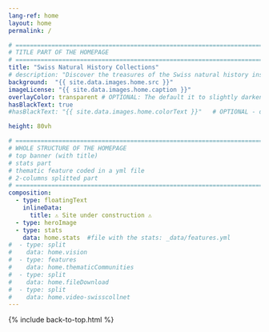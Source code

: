 ```yaml
---
lang-ref: home
layout: home
permalink: /

# ====================================================================================
# TITLE PART OF THE HOMEPAGE
# ====================================================================================
title: "Swiss Natural History Collections"
# description: "Discover the treasures of the Swiss natural history institutions"
background:  "{{ site.data.images.home.src }}"
imageLicense: "{{ site.data.images.home.caption }}"
overlayColor: transparent # OPTIONAL: The default it to slightly darken the image. Set to "transparent" to disable filter. Example value: #00000055
hasBlackText: true
#hasBlackText: "{{ site.data.images.home.colorText }}"   # OPTIONAL - default is black. Depending on your background image is can be useful to change text color

height: 80vh

# ====================================================================================
# WHOLE STRUCTURE OF THE HOMEPAGE
# top banner (with title)
# stats part
# thematic feature coded in a yml file
# 2-columns splitted part
# ====================================================================================
composition:
  - type: floatingText
    inlineData:
      title: ⚠️ Site under construction ⚠️
  - type: heroImage
  - type: stats
    data: home.stats  #file with the stats: _data/features.yml
#  - type: split
#    data: home.vision
#  - type: features
#    data: home.thematicCommunities
#  - type: split
#    data: home.fileDownload
#  - type: split
#    data: home.video-swisscollnet
---
```


{% include back-to-top.html %}
